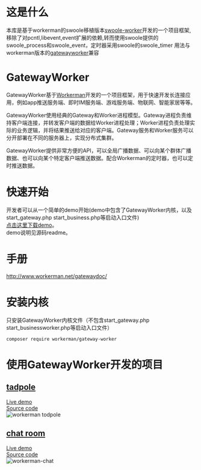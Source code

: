 这是什么
================
本库是基于workerman的swoole移植版本[swoole-worker](https://github.com/fage1151/swoole-worker)开发的一个项目框架,移除了对pcntl,libevent,event扩展的依赖,转而使用swoole提供的swoole_process和swoole_event，定时器采用swoole的swoole_timer
用法与workerman版本的[gatewayworker](https://github.com/walkor/GatewayWorker)兼容

GatewayWorker 
=================

GatewayWorker基于[Workerman](https://github.com/walkor/Workerman)开发的一个项目框架，用于快速开发长连接应用，例如app推送服务端、即时IM服务端、游戏服务端、物联网、智能家居等等。

GatewayWorker使用经典的Gateway和Worker进程模型。Gateway进程负责维持客户端连接，并转发客户端的数据给Worker进程处理；Worker进程负责处理实际的业务逻辑，并将结果推送给对应的客户端。Gateway服务和Worker服务可以分开部署在不同的服务器上，实现分布式集群。

GatewayWorker提供非常方便的API，可以全局广播数据、可以向某个群体广播数据、也可以向某个特定客户端推送数据。配合Workerman的定时器，也可以定时推送数据。

快速开始
======
开发者可以从一个简单的demo开始(demo中包含了GatewayWorker内核，以及start_gateway.php start_business.php等启动入口文件)<br>
[点击这里下载demo](http://www.workerman.net/download/GatewayWorker.zip)。<br>
demo说明见源码readme。

手册
=======
http://www.workerman.net/gatewaydoc/

安装内核
=======

只安装GatewayWorker内核文件（不包含start_gateway.php start_businessworker.php等启动入口文件）
```
composer require workerman/gateway-worker
```

使用GatewayWorker开发的项目
=======
## [tadpole](http://kedou.workerman.net/)  
[Live demo](http://kedou.workerman.net/)  
[Source code](https://github.com/walkor/workerman)  
![workerman todpole](http://www.workerman.net/img/workerman-todpole.png)   

## [chat room](http://chat.workerman.net/)  
[Live demo](http://chat.workerman.net/)  
[Source code](https://github.com/walkor/workerman-chat)  
![workerman-chat](http://www.workerman.net/img/workerman-chat.png)  
